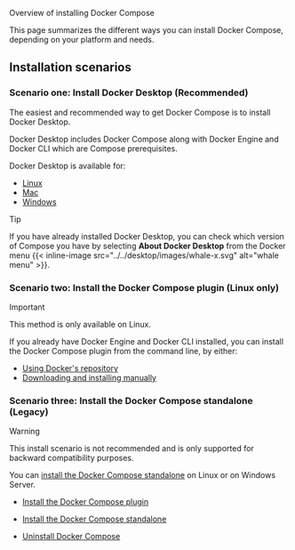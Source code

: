 Overview of installing Docker Compose


This page summarizes the different ways you can install Docker Compose, depending on your platform and needs.

## Installation scenarios 

### Scenario one: Install Docker Desktop (Recommended)

The easiest and recommended way to get Docker Compose is to install Docker Desktop. 

Docker Desktop includes Docker Compose along with Docker Engine and Docker CLI which are Compose prerequisites. 

Docker Desktop is available for:
- [Linux](/manuals/desktop/setup/install/linux/_index.md)
- [Mac](/manuals/desktop/setup/install/mac-install.md)
- [Windows](/manuals/desktop/setup/install/windows-install.md)

> [!TIP]
> 
> If you have already installed Docker Desktop, you can check which version of Compose you have by selecting **About Docker Desktop** from the Docker menu {{< inline-image src="../../desktop/images/whale-x.svg" alt="whale menu" >}}.

### Scenario two: Install the Docker Compose plugin (Linux only)

> [!IMPORTANT]
>
> This method is only available on Linux.

If you already have Docker Engine and Docker CLI installed, you can install the Docker Compose plugin from the command line, by either:
- [Using Docker's repository](linux.md#install-using-the-repository)
- [Downloading and installing manually](linux.md#install-the-plugin-manually)

### Scenario three: Install the Docker Compose standalone (Legacy)

> [!WARNING]
>
> This install scenario is not recommended and is only supported for backward compatibility purposes.

You can [install the Docker Compose standalone](standalone.md) on Linux or on Windows Server.




- [Install the Docker Compose plugin](https://docs.docker.com/compose/install/linux/)

- [Install the Docker Compose standalone](https://docs.docker.com/compose/install/standalone/)

- [Uninstall Docker Compose](https://docs.docker.com/compose/install/uninstall/)
